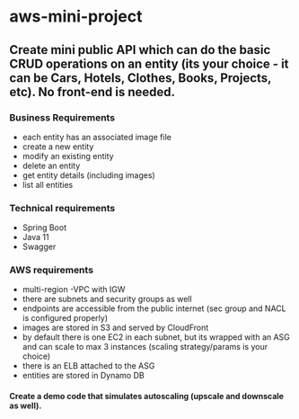 # aws-mini-project

## Create mini public API which can do the basic CRUD operations on an entity (its your choice - it can be Cars, Hotels, Clothes, Books, Projects, etc). No front-end is needed.

### Business Requirements
- each entity has an associated image file
- create a new entity
- modify an existing entity
- delete an entity
- get entity details (including images)
- list all entities

### Technical requirements
- Spring Boot
- Java 11
- Swagger

### AWS requirements
- multi-region
-VPC with IGW
- there are subnets and security groups as well
- endpoints are accessible from the public internet (sec group and NACL is configured properly)
- images are stored in S3 and served by CloudFront
- by default there is one EC2 in each subnet, but its wrapped with an ASG and can scale to max 3 instances (scaling strategy/params is your choice)
- there is an ELB attached to the ASG
- entities are stored in Dynamo DB

#### Create a demo code that simulates autoscaling (upscale and downscale as well).
